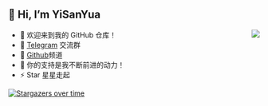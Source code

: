## 👋 Hi, I’m YiSanYua

<!--Zero
[![AM GitHub Stats](https://github-readme-stats.zohan.tech/api?username=boy86001&show_icons=true&hide=contribs,prs&include_all_commits=true&bg_color=30,fcb590,e46454&title_color=fff&text_color=fff&icon_color=fff)](https://github.com/boy86001)
-->

<img align="right" src="https://github-readme-stats.zohan.tech/api?username=boy86001&show_icons=true&hide=contribs,prs&include_all_commits=true&bg_color=30,fcb590,e46454&title_color=fff&text_color=fff&icon_color=fff)](https://github.com/boy86001">

- 🚀 欢迎来到我的 GitHub 仓库！
- 👀 [Telegram](https://t.me/YiSanYuan) 交流群
- 💞️ [Github](https://github.com/boy86001)频道
- 💖 你的支持是我不断前进的动力！
- ⚡ Star 星星走起

[![Stargazers over time](https://starchart.cc/boy86001/SmartProxy-Tools.svg?variant=adaptive)](https://starchart.cc/boy86001/SmartProxy-Tools)

<!---boy86001/boy86001 is a ✨ special ✨ repository because its `README.md` (this file) appears on your GitHub profile.
You can click the Preview link to take a look at your changes.--->

